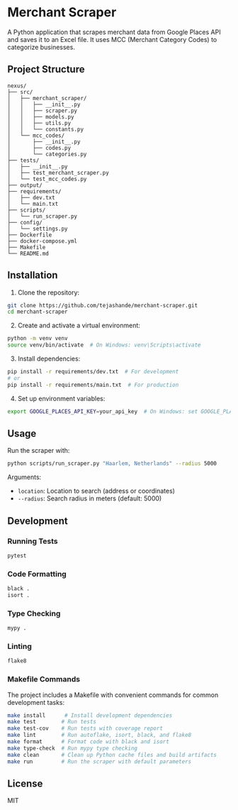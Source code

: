 # Merchant Scraper

A Python application that scrapes merchant data from Google Places API and saves it to an Excel file. It uses MCC (Merchant Category Codes) to categorize businesses.

## Project Structure

```
nexus/
├── src/
│   ├── merchant_scraper/
│   │   ├── __init__.py
│   │   ├── scraper.py
│   │   ├── models.py
│   │   ├── utils.py
│   │   └── constants.py
│   └── mcc_codes/
│       ├── __init__.py
│       ├── codes.py
│       └── categories.py
├── tests/
│   ├── __init__.py
│   ├── test_merchant_scraper.py
│   └── test_mcc_codes.py
├── output/
├── requirements/
│   ├── dev.txt
│   └── main.txt
├── scripts/
│   └── run_scraper.py
├── config/
│   └── settings.py
├── Dockerfile
├── docker-compose.yml
├── Makefile
└── README.md
```

## Installation

1. Clone the repository:
```bash
git clone https://github.com/tejashande/merchant-scraper.git
cd merchant-scraper
```

2. Create and activate a virtual environment:
```bash
python -m venv venv
source venv/bin/activate  # On Windows: venv\Scripts\activate
```

3. Install dependencies:
```bash
pip install -r requirements/dev.txt  # For development
# or
pip install -r requirements/main.txt  # For production
```

4. Set up environment variables:
```bash
export GOOGLE_PLACES_API_KEY=your_api_key  # On Windows: set GOOGLE_PLACES_API_KEY=your_api_key
```

## Usage

Run the scraper with:
```bash
python scripts/run_scraper.py "Haarlem, Netherlands" --radius 5000
```

Arguments:
- `location`: Location to search (address or coordinates)
- `--radius`: Search radius in meters (default: 5000)

## Development

### Running Tests
```bash
pytest
```

### Code Formatting
```bash
black .
isort .
```

### Type Checking
```bash
mypy .
```

### Linting
```bash
flake8
```

### Makefile Commands
The project includes a Makefile with convenient commands for common development tasks:

```bash
make install      # Install development dependencies
make test        # Run tests
make test-cov    # Run tests with coverage report
make lint        # Run autoflake, isort, black, and flake8
make format      # Format code with black and isort
make type-check  # Run mypy type checking
make clean       # Clean up Python cache files and build artifacts
make run         # Run the scraper with default parameters
```

## License

MIT 